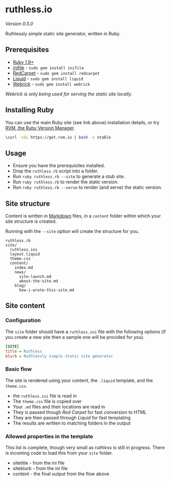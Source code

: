 # ruthless.io

*Version 0.5.0*

Ruthlessly simple static site generator, written in Ruby.

## Prerequisites

* [Ruby 1.9+](https://www.ruby-lang.org)
* [inifile](https://github.com/twp/inifile) - ```sudo gem install inifile```
* [RedCarpet](https://github.com/vmg/redcarpet) - ```sudo gem install redcarpet```
* [Liquid](https://shopify.github.io/liquid/) - ```sudo gem install liquid```
* [Webrick](https://github.com/ruby/webrick) - ```sudo gem install webrick```

*Webrick is only being used for serving the static site locally.*

## Installing Ruby

You can use the main Ruby site (see link above) installation details, or try [RVM, the Ruby Version Manager](https://rvm.io).

``` sh
\curl -sSL https://get.rvm.io | bash -s stable
```

## Usage

* Ensure you have the prerequisites installed.
* Drop the ```ruthless.rb``` script into a folder.
* Run ```ruby ruthless.rb --site``` to generate a stub site.
* Run ```ruby ruthless.rb``` to render the static version.
* Run ```ruby ruthless.rb --serve``` to render (and serve) the static version.

## Site structure

Content is written in [Markdown](https://daringfireball.net/projects/markdown/) files, in a ```content``` folder within which your site structure is created.

Running with the ```--site``` option will create the structure for you.

```
ruthless.rb
site/
  ruthless.ini
  layout.liquid
  theme.css
  content/
    index.md
    news/
      site-launch.md
      about-the-site.md
    blog/
      how-i-wrote-this-site.md
```

## Site content

### Configuration

The ```site``` folder should have a ```ruthless.ini``` file with the following options (if you create a new site then a sample one will be provided for you).

``` ini
[SITE]
title = Ruthless
blurb = Ruthlessly simple static site generator
```

### Basic flow

The site is rendered using your content, the ```.liquid``` template, and the ```theme.css```.

* the ```ruthless.ini``` file is read in
* The ```theme.css``` file is copied over
* Your ```.md``` files and their locations are read in
* They is passed though *Red Carpet* for fast conversion to HTML
* They are then passed through *Liquid* for fast templating
* The results are written to matching folders in the output

### Allowed properties in the template

This list is complete, though very small as *ruthless* is still in progress.
There is incoming code to load this from your ```site``` folder.

* sitetitle - from the ini file
* siteblurb - from the ini file
* content - the final output from the flow above
